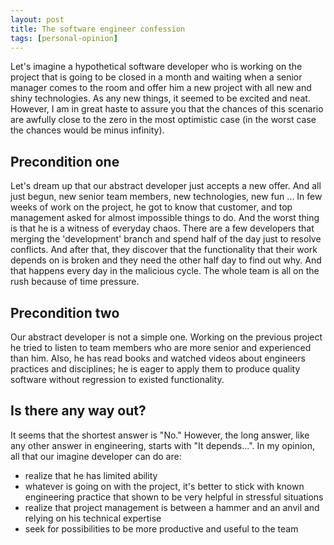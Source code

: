 ```yaml
---
layout: post
title: The software engineer confession
tags: [personal-opinion]
---
```


Let's imagine a hypothetical software developer who is working on the project that is going to be closed in a month and waiting when a senior manager comes to the room and offer him a new project with all new and shiny technologies. As any new things, it seemed to be excited and neat. However, I am in great haste to assure you that the chances of this scenario are awfully close to the zero in the most optimistic case (in the worst case the chances would be minus infinity).

## Precondition one

Let's dream up that our abstract developer just accepts a new offer. And all just begun, new senior team members, new technologies, new fun ... In few weeks of work on the project, he got to know that customer, and top management asked for almost impossible things to do. And the worst thing is that he is a witness of everyday chaos. There are a few developers that merging the 'development' branch and spend half of the day just to resolve conflicts. And after that, they discover that the functionality that their work depends on is broken and they need the other half day to find out why. And that happens every day in the malicious cycle. The whole team is all on the rush because of time pressure.

## Precondition two

Our abstract developer is not a simple one. Working on the previous project he tried to listen to team members who are more senior and experienced than him. Also, he has read books and watched videos about engineers practices and disciplines; he is eager to apply them to produce quality software without regression to existed functionality.

## Is there any way out?

It seems that the shortest answer is "No." However, the long answer, like any other answer in engineering, starts with "It depends...". In my opinion, all that our imagine developer can do are:

 * realize that he has limited ability
 * whatever is going on with the project, it's better to stick with known engineering practice that shown to be very helpful in stressful situations
 * realize that project management is between a hammer and an anvil and relying on his technical expertise
 * seek for possibilities to be more productive and useful to the team
